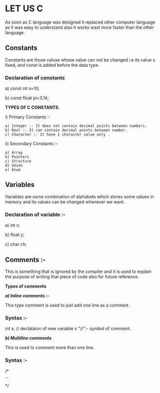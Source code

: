 # LET US C

As soon as C language was designed it replaced other computer language as it was easy to understand also it works wast more faster than the other language.

## Constants

Constants are those valuse whose value can not be changed i.e its value s fixed, and const is added before the data type.

### Declaration of constants

   a) const int x=10;
   
   b) const float pi=3.14;

**TYPES OF C CONSTANTS.**

i) Primary Constants :- 

    a) Integer :- It does not contain decimal points between numbers.
    b) Real :- It can contain decimal points between number.
    c) Character :- It have 1 character value only .
    
ii) Secondary Constants :- 
    
    a) Array
    b) Pointers
    c) Structure
    d) Union
    e) Enum
    
## Variables

Variables are some combination of alphabets which stores some values in memory and its values can be changed whenever we want .

### Declaration of variable :- 
 
 a) int x;
 
 b) float y;
 
 c) char ch;
 
## Comments :- 

This is something that is ignored by the compiler and it is used to explain the purpose of writing that piece of code also for future reference.

**Types of comments**

 ***a) Inline comments :-***
 
 This type comment is used to just add one line as a comment . 
 
 ### Syntax :-
 
 int x; // declataion of new variable x "//":- symbol of comment.
 
 ***b) Multiline comments***
 
 This is used to comment more than one line.
 
 ### Syntax :-
 
 /*            
      ...
             
  */
               
